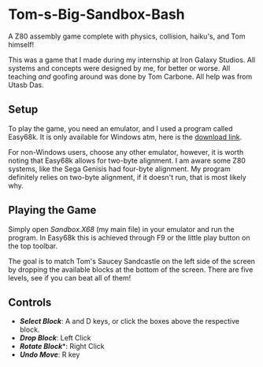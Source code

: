 # Tom-s-Big-Sandbox-Bash
A Z80 assembly game complete with physics, collision, haiku's, and Tom himself!

This was a game that I made during my internship at Iron Galaxy Studios.
All systems and concepts were designed by me, for better or worse.
All teaching _and_ goofing around was done by Tom Carbone.
All help was from Utasb Das.

## Setup
To play the game, you need an emulator, and I used a program called Easy68k.
It is only available for Windows atm, here is the [download link]([url](http://www.easy68k.com/files/SetupEASy68K.exe)http://www.easy68k.com/files/SetupEASy68K.exe).

For non-Windows users, choose any other emulator, however, it is worth noting that
Easy68k allows for two-byte alignment. I am aware some Z80 systems, like the Sega Genisis had four-byte alignment.
My program definitely relies on two-byte alignment, if it doesn't run, that is most likely why.

## Playing the Game
Simply open *Sandbox.X68* (my main file) in your emulator and run the program. 
In Easy68k this is achieved through F9 or the little play button on the top toolbar.

The goal is to match Tom's Saucey Sandcastle on the left side of the screen by dropping
the available blocks at the bottom of the screen. There are five levels, see if you can
beat all of them!

## Controls
* ***Select Block***: A and D keys, or click the boxes above the respective block.
* ***Drop Block***: Left Click
* ***Rotate Block****: Right Click
* ***Undo Move***: R key
